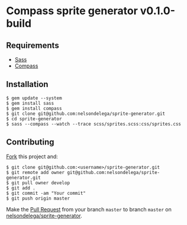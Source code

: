 # Compass sprite generator v0.1.0-build 

## Requirements

* [Sass](http://sass-lang.com)
* [Compass](http://compass-style.org)

## Installation
	$ gem update --system
	$ gem install sass
	$ gem install compass
	$ git clone git@github.com:nelsondelega/sprite-generator.git
    $ cd sprite-generator
    $ sass --compass --watch --trace scss/sprites.scss:css/sprites.css

## Contributing

[Fork](https://help.github.com/articles/fork-a-repo) this project and:

    $ git clone git@github.com:<username>/sprite-generator.git	
	$ git remote add owner git@github.com:nelsondelega/sprite-generator.git
    $ git pull owner develop
    $ git add .
    $ git commit -am "Your commit"
    $ git push origin master

Make the [Pull Request](https://help.github.com/articles/using-pull-requests) from your branch `master` to branch `master` on [nelsondelega/sprite-generator](https://github.com/nelsondelega/sprite-generator).

